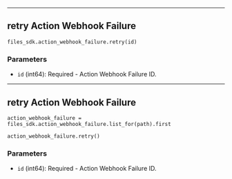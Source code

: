 

---

## retry Action Webhook Failure

```
files_sdk.action_webhook_failure.retry(id)
```

### Parameters

* `id` (int64): Required - Action Webhook Failure ID.


---

## retry Action Webhook Failure

```
action_webhook_failure = files_sdk.action_webhook_failure.list_for(path).first

action_webhook_failure.retry()
```

### Parameters

* `id` (int64): Required - Action Webhook Failure ID.
